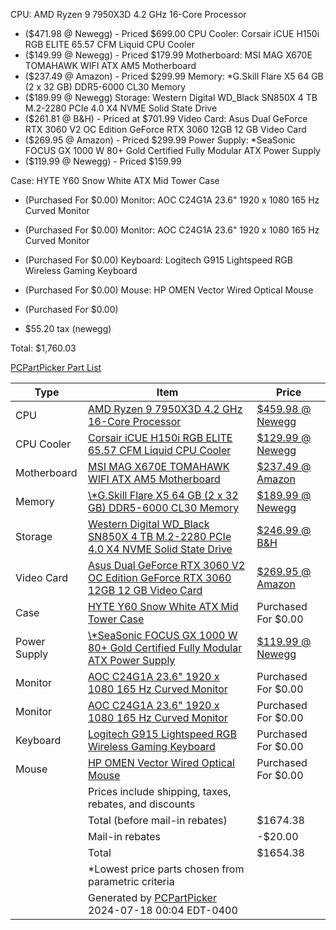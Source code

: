CPU: AMD Ryzen 9 7950X3D 4.2 GHz 16-Core Processor  
- ($471.98 @ Newegg) - Priced $699.00
CPU Cooler: Corsair iCUE H150i RGB ELITE 65.57 CFM Liquid CPU Cooler  
- ($149.99 @ Newegg) - Priced $179.99 
Motherboard: MSI MAG X670E TOMAHAWK WIFI ATX AM5 Motherboard  
- ($237.49 @ Amazon) - Priced $299.99
Memory: *G.Skill Flare X5 64 GB (2 x 32 GB) DDR5-6000 CL30 Memory  
- ($189.99 @ Newegg) 
Storage: Western Digital WD_Black SN850X 4 TB M.2-2280 PCIe 4.0 X4 NVME Solid State Drive  
- ($261.81 @ B&H) - Priced at $701.99
Video Card: Asus Dual GeForce RTX 3060 V2 OC Edition GeForce RTX 3060 12GB 12 GB Video Card 
- ($269.95 @ Amazon)  - Priced $299.99
Power Supply: *SeaSonic FOCUS GX 1000 W 80+ Gold Certified Fully Modular ATX Power Supply 
- ($119.99 @ Newegg) - Priced $159.99

Case: HYTE Y60 Snow White ATX Mid Tower Case 
- (Purchased For $0.00) 
Monitor: AOC C24G1A 23.6" 1920 x 1080 165 Hz Curved Monitor
- (Purchased For $0.00) 
Monitor: AOC C24G1A 23.6" 1920 x 1080 165 Hz Curved Monitor 
- (Purchased For $0.00) 
Keyboard: Logitech G915 Lightspeed RGB Wireless Gaming Keyboard  
- (Purchased For $0.00) 
Mouse: HP OMEN Vector Wired Optical Mouse  
- (Purchased For $0.00) 

- $55.20 tax (newegg)

Total: $1,760.03



<a href="https://pcpartpicker.com/list/yKtBkJ">PCPartPicker Part List</a>
<table class="pcpp-part-list">
  <thead>
    <tr>
      <th>Type</th>
      <th>Item</th>
      <th>Price</th>
    </tr>
  </thead>
  <tbody>
    <tr>
      <td class="pcpp-part-list-type">CPU</td>
      <td class="pcpp-part-list-item"><a href="https://pcpartpicker.com/product/X6XV3C/amd-ryzen-9-7950x3d-42-ghz-16-core-processor-100-100000908wof">AMD Ryzen 9 7950X3D 4.2 GHz 16-Core Processor</a></td>
      <td class="pcpp-part-list-price">
        <a href="https://pcpartpicker.com/product/X6XV3C/amd-ryzen-9-7950x3d-42-ghz-16-core-processor-100-100000908wof">$459.98 @ Newegg</a>
      </td>
    </tr>
    <tr>
      <td class="pcpp-part-list-type">CPU Cooler</td>
      <td class="pcpp-part-list-item"><a href="https://pcpartpicker.com/product/dnVmP6/corsair-icue-h150i-rgb-elite-6557-cfm-liquid-cpu-cooler-cw-9060060-ww">Corsair iCUE H150i RGB ELITE 65.57 CFM Liquid CPU Cooler</a></td>
      <td class="pcpp-part-list-price">
        <a href="https://pcpartpicker.com/product/dnVmP6/corsair-icue-h150i-rgb-elite-6557-cfm-liquid-cpu-cooler-cw-9060060-ww">$129.99 @ Newegg</a>
      </td>
    </tr>
    <tr>
      <td class="pcpp-part-list-type">Motherboard</td>
      <td class="pcpp-part-list-item"><a href="https://pcpartpicker.com/product/bGfxFT/msi-mag-x670e-tomahawk-wifi-atx-am5-motherboard-mag-x670e-tomahawk-wifi">MSI MAG X670E TOMAHAWK WIFI ATX AM5 Motherboard</a></td>
      <td class="pcpp-part-list-price">
        <a href="https://pcpartpicker.com/product/bGfxFT/msi-mag-x670e-tomahawk-wifi-atx-am5-motherboard-mag-x670e-tomahawk-wifi">$237.49 @ Amazon</a>
      </td>
    </tr>
    <tr>
      <td class="pcpp-part-list-type">Memory</td>
      <td class="pcpp-part-list-item"><a href="https://pcpartpicker.com/product/6QcgXL/gskill-flare-x5-64-gb-2-x-32-gb-ddr5-6000-cl30-memory-f5-6000j3040g32gx2-fx5">\*G.Skill Flare X5 64 GB (2 x 32 GB) DDR5-6000 CL30 Memory</a></td>
      <td class="pcpp-part-list-price">
        <a href="https://pcpartpicker.com/product/6QcgXL/gskill-flare-x5-64-gb-2-x-32-gb-ddr5-6000-cl30-memory-f5-6000j3040g32gx2-fx5">$189.99 @ Newegg</a>
      </td>
    </tr>
    <tr>
      <td class="pcpp-part-list-type">Storage</td>
      <td class="pcpp-part-list-item"><a href="https://pcpartpicker.com/product/yBC48d/western-digital-black-sn850x-4-tb-m2-2280-pcie-40-x4-nvme-solid-state-drive-wds400t2x0e">Western Digital WD_Black SN850X 4 TB M.2-2280 PCIe 4.0 X4 NVME Solid State Drive</a></td>
      <td class="pcpp-part-list-price">
        <a href="https://pcpartpicker.com/product/yBC48d/western-digital-black-sn850x-4-tb-m2-2280-pcie-40-x4-nvme-solid-state-drive-wds400t2x0e">$246.99 @ B&H</a>
      </td>
    </tr>
    <tr>
      <td class="pcpp-part-list-type">Video Card</td>
      <td class="pcpp-part-list-item"><a href="https://pcpartpicker.com/product/KXYmP6/asus-geforce-rtx-3060-12-gb-dual-oc-v2-video-card-dual-rtx3060-o12g-v2">Asus Dual GeForce RTX 3060 V2 OC Edition GeForce RTX 3060 12GB 12 GB Video Card</a></td>
      <td class="pcpp-part-list-price">
        <a href="https://pcpartpicker.com/product/KXYmP6/asus-geforce-rtx-3060-12-gb-dual-oc-v2-video-card-dual-rtx3060-o12g-v2">$269.95 @ Amazon</a>
      </td>
    </tr>
    <tr>
      <td class="pcpp-part-list-type">Case</td>
      <td class="pcpp-part-list-item"><a href="https://pcpartpicker.com/product/3JfxFT/hyte-y60-snow-white-atx-mid-tower-case-cs-hyte-y60-ww">HYTE Y60 Snow White ATX Mid Tower Case</a></td>
      <td class="pcpp-part-list-price">
        Purchased For $0.00
      </td>
    </tr>
    <tr>
      <td class="pcpp-part-list-type">Power Supply</td>
      <td class="pcpp-part-list-item"><a href="https://pcpartpicker.com/product/VDqBD3/seasonic-focus-gx-1000-w-80-gold-certified-fully-modular-atx-power-supply-focus-gx-1000">\*SeaSonic FOCUS GX 1000 W 80+ Gold Certified Fully Modular ATX Power Supply</a></td>
      <td class="pcpp-part-list-price">
        <a href="https://pcpartpicker.com/product/VDqBD3/seasonic-focus-gx-1000-w-80-gold-certified-fully-modular-atx-power-supply-focus-gx-1000">$119.99 @ Newegg</a>
      </td>
    </tr>
    <tr>
      <td class="pcpp-part-list-type">Monitor</td>
      <td class="pcpp-part-list-item"><a href="https://pcpartpicker.com/product/bJyH99/aoc-c24g1a-236-1920-x-1080-165-hz-curved-monitor-c24g1a">AOC C24G1A 23.6" 1920 x 1080 165 Hz Curved Monitor</a></td>
      <td class="pcpp-part-list-price">
        Purchased For $0.00
      </td>
    </tr>
    <tr>
      <td class="pcpp-part-list-type">Monitor</td>
      <td class="pcpp-part-list-item"><a href="https://pcpartpicker.com/product/bJyH99/aoc-c24g1a-236-1920-x-1080-165-hz-curved-monitor-c24g1a">AOC C24G1A 23.6" 1920 x 1080 165 Hz Curved Monitor</a></td>
      <td class="pcpp-part-list-price">
        Purchased For $0.00
      </td>
    </tr>
    <tr>
      <td class="pcpp-part-list-type">Keyboard</td>
      <td class="pcpp-part-list-item"><a href="https://pcpartpicker.com/product/VMZzK8/logitech-g915-lightspeed-rgb-wireless-gaming-keyboard-920-008902">Logitech G915 Lightspeed RGB Wireless Gaming Keyboard</a></td>
      <td class="pcpp-part-list-price">
        Purchased For $0.00
      </td>
    </tr>
    <tr>
      <td class="pcpp-part-list-type">Mouse</td>
      <td class="pcpp-part-list-item"><a href="https://pcpartpicker.com/product/H9mmP6/hp-omen-vector-wired-optical-mouse-8bc53aaabl">HP OMEN Vector Wired Optical Mouse</a></td>
      <td class="pcpp-part-list-price">
        Purchased For $0.00
      </td>
    </tr>
    <tr>
      <td></td>
      <td class="pcpp-part-list-price-note">Prices include shipping, taxes, rebates, and discounts</td>
      <td></td>
    </tr>
    <tr>
      <td></td>
      <td class="pcpp-part-list-subtotal">Total (before mail-in rebates)</td>
      <td class="pcpp-part-list-subtotal-price">$1674.38</td>
    </tr>
    <tr>
      <td></td>
      <td class="pcpp-part-list-subtotal">Mail-in rebates</td>
      <td class="pcpp-part-list-subtotal-price">-$20.00</td>
    </tr>
    <tr>
      <td></td>
      <td class="pcpp-part-list-total">Total</td>
      <td class="pcpp-part-list-total-price">$1654.38</td>
    </tr>
    <tr>
      <td></td>
      <td class="pcpp-part-list-price-note">*Lowest price parts chosen from parametric criteria</td>
      <td></td>
    </tr>
    <tr>
      <td></td>
      <td class="pcpp-part-list-price-note">Generated by <a href="https://pcpartpicker.com">PCPartPicker</a> 2024-07-18 00:04 EDT-0400</td>
      <td></td>
    </tr>
  </tbody>
</table>